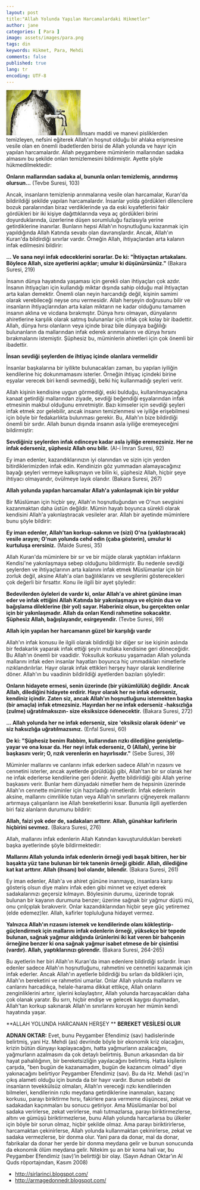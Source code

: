 ```yaml
---
layout: post
title:"Allah Yolunda Yapılan Harcamalardaki Hikmetler"
author: jane
categories: [ Para ]
image: assets/images/para.png
tags: din
keywords: Hikmet, Para, Mehdi
comments: false
published: true
lang: tr
encoding: UTF-8
---
```



![](/assets/images/infak.jpg)İnsanı maddi ve manevi pisliklerden temizleyen, nefsini eğiterek Allah'ın hoşnut olduğu bir ahlaka erişmesine vesile olan en önemli ibadetlerden birisi de Allah yolunda ve hayır için yapılan harcamalardır. Allah peygambere müminlerin mallarından sadaka almasını bu şekilde onları temizlemesini bildirmiştir. Ayette şöyle hükmedilmektedir:

**Onların mallarından sadaka al, bununla onları temizlemiş, arındırmış olursun…** (Tevbe Suresi, 103)

Ancak, insanların temizlenip arınmalarına vesile olan harcamalar, Kuran'da bildirildiği şekilde yapılan harcamalardır. İnsanlar yolda gördükleri dilencilere bozuk paralarından biraz verdiklerinde ya da eski kıyafetlerini fakir gördükleri bir iki kişiye dağıttıklarında veya aç gördükleri birini doyurduklarında, üzerlerine düşen sorumluluğu fazlasıyla yerine getirdiklerine inanırlar. Bunların hepsi Allah'ın hoşnutluğunu kazanmak için yapıldığında Allah Katında sevabı olan davranışlardır. Ancak, Allah'ın Kuran'da bildirdiği sınırlar vardır. Örneğin Allah, ihtiyaçlardan arta kalanın infak edilmesini bildirir:

**... Ve sana neyi infak edeceklerini sorarlar. De ki: "İhtiyaçtan artakalanı. Böylece Allah, size ayetlerini açıklar; umulur ki düşünürsünüz."** (Bakara Suresi, 219)

İnsanın dünya hayatında yaşaması için gerekli olan ihtiyaçları çok azdır. İnsanın ihtiyaçları için kullandığı miktar dışında sahip olduğu mal ihtiyaçtan arta kalan demektir. Önemli olan neyin harcandığı değil, kişinin samimi olarak verebileceği neyse onu vermesidir. Allah herşeyin doğrusunu bilir ve insanların ihtiyaçlarından arta kalan miktarın ne kadar olduğunu tamamen insanın aklına ve vicdana bırakmıştır. Dünya hırsı olmayan, dünyalarını ahiretlerine karşılık olarak satmış bulunanlar için infak çok kolay bir ibadettir. Allah, dünya hırsı olanların veya içinde biraz bile dünyaya bağlılığı bulunanların da mallarından infak ederek arınmalarını ve dünya hırsını bırakmalarını istemiştir. Şüphesiz bu, müminlerin ahiretleri için çok önemli bir ibadettir. 

**İnsan sevdiği şeylerden de ihtiyaç içinde**
**olanlara vermelidir**

İnsanlar başkalarına bir iyilikte bulunacakları zaman, bu yapılan iyiliğin kendilerine hiç dokunmamasını isterler. Örneğin ihtiyaç içindeki birine eşyalar verecek biri kendi sevmediği, belki hiç kullanmadığı şeyleri verir. 

Allah kişinin kendisine uygun görmediği, eski bulduğu, kullanılmayacağına kanaat getirdiği mallarından ziyade, sevdiği beğendiği eşyalarından infak etmesinin makbul olduğunu emretmiştir. Bazı kimseler için sevdiği şeyleri infak etmek zor gelebilir, ancak insanın temizlenmesi ve iyiliğe erişebilmesi için böyle bir fedakarlıkta bulunması gerekir. Bu, Allah'ın bize bildirdiği önemli bir sırdır. Allah bunun dışında insanın asla iyiliğe eremeyeceğini bildirmiştir:

**Sevdiğiniz şeylerden infak edinceye kadar asla iyiliğe eremezsiniz. Her ne infak ederseniz, şüphesiz Allah onu bilir.** (Al-i İmran Suresi, 92)

Ey iman edenler, kazandıklarınızın iyi olanından ve sizin için yerden bitirdiklerimizden infak edin. Kendinizin göz yummadan alamayacağınız bayağı şeyleri vermeye kalkışmayın ve bilin ki, şüphesiz Allah, hiçbir şeye ihtiyacı olmayandır, övülmeye layık olandır. (Bakara Suresi, 267)

**Allah yolunda yapılan harcamalar Allah'a**
**yakınlaşmak için bir yoldur**

Bir Müslüman için hiçbir şey, Allah'ın hoşnutluğundan ve O'nun sevgisini kazanmaktan daha üstün değildir. Mümin hayatı boyunca sürekli olarak kendisini Allah'a yakınlaştıracak vesileler arar. Allah bir ayetinde müminlere bunu şöyle bildirir:

**Ey iman edenler, Allah'tan korkup-sakının ve (sizi) O'na (yaklaştıracak) vesile arayın; O'nun yolunda cehd edin (çaba gösterin), umulur ki kurtuluşa erersiniz.** (Maide Suresi, 35)

Allah Kuran'da müminlere bir sır ve bir müjde olarak yaptıkları infakların Kendisi'ne yakınlaşmaya sebep olduğunu bildirmiştir. Bu nedenle sevdiği şeylerden ve ihtiyaçlarının arta kalanını infak etmek Müslümanlar için bir zorluk değil, aksine Allah'a olan bağlılıklarını ve sevgilerini gösterecekleri çok değerli bir fırsattır. Konu ile ilgili bir ayet şöyledir: 

**Bedevilerden öyleleri de vardır ki, onlar Allah'a ve ahiret gününe iman eder ve infak ettiğini Allah Katında bir yakınlaşmaya ve elçinin dua ve bağışlama dileklerine (bir yol) sayar. Haberiniz olsun, bu gerçekten onlar için bir yakınlaşmadır. Allah da onları Kendi rahmetine sokacaktır. Şüphesiz Allah, bağışlayandır, esirgeyendir.** (Tevbe Suresi, 99)

**Allah için yapılan her harcamanın güzel**
**bir karşılığı vardır**

Allah'ın infak konusu ile ilgili olarak bildirdiği bir diğer sır ise kişinin aslında bir fedakarlık yaparak infak ettiği şeyin mutlaka kendisine geri döneceğidir. Bu Allah'ın önemli bir vaadidir. Yoksulluk korkusu yaşamadan Allah yolunda mallarını infak eden insanlar hayatları boyunca hiç ummadıkları nimetlerle rızıklandırılırlar. Hayır olarak infak ettikleri herşey hayır olarak kendilerine döner. Allah'ın bu vaadinin bildirildiği ayetlerden bazıları şöyledir:

**Onların hidayete ermesi, senin üzerinde (bir yükümlülük) değildir. Ancak Allah, dilediğini hidayete erdirir. Hayır olarak her ne infak ederseniz, kendiniz içindir. Zaten siz, ancak Allah'ın hoşnutluğunu istemekten başka (bir amaçla) infak etmezsiniz. Hayırdan her ne infak ederseniz -haksızlığa (zulme) uğratılmaksızın- size eksiksizce ödenecektir.** (Bakara Suresi, 272)

**… Allah yolunda her ne infak ederseniz, size 'eksiksiz olarak ödenir' ve siz haksızlığa uğratılmazsınız.** (Enfal Suresi, 60)

**De ki: "Şüphesiz benim Rabbim, kullarından rızkı dilediğine genişletip-yayar ve ona kısar da. Her neyi infak ederseniz, O (Allah), yerine bir başkasını verir; O, rızık verenlerin en hayırlısıdır."** (Sebe Suresi, 39)

Müminler mallarını ve canlarını infak ederken sadece Allah'ın rızasını ve cennetini isterler, ancak ayetlerde görüldüğü gibi, Allah'tan bir sır olarak her ne infak ederlerse kendilerine geri ödenir. Ayette bildirildiği gibi Allah yerine başkasını verir. Bunlar hem dünyadaki nimetler hem de hepsinin üzerinde Allah'ın cennette müminler için hazırladığı nimetlerdir. İnfak edenlerin aksine, mallarını cimrilikle tutan veya Allah'ın sınırlarını çiğneyerek mallarını artırmaya çalışanların ise Allah bereketlerini kısar. Bununla ilgili ayetlerden biri faiz alanların durumunu bildirir:

**Allah, faizi yok eder de, sadakaları arttırır. Allah, günahkar kafirlerin hiçbirini sevmez.** (Bakara Suresi, 276)

Allah, mallarını infak edenlerin Allah Katından kavuşturuldukları bereketi başka ayetlerinde şöyle bildirmektedir:

**Mallarını Allah yolunda infak edenlerin örneği yedi başak bitiren, her bir başakta yüz tane bulunan bir tek tanenin örneği gibidir. Allah, dilediğine kat kat arttırır. Allah (ihsanı) bol olandır, bilendir.** (Bakara Suresi, 261)

Ey iman edenler, Allah'a ve ahiret gününe inanmayıp, insanlara karşı gösteriş olsun diye malını infak eden gibi minnet ve eziyet ederek sadakalarınızı geçersiz kılmayın. Böylesinin durumu, üzerinde toprak bulunan bir kayanın durumuna benzer; üzerine sağnak bir yağmur düştü mü, onu çırılçıplak bırakıverir. Onlar kazandıklarından hiçbir şeye güç yetiremez (elde edemez)ler. Allah, kafirler topluluğuna hidayet vermez. 

**Yalnızca Allah'ın rızasını istemek ve kendilerinde olanı kökleştirip- güçlendirmek için mallarını infak edenlerin örneği, yüksekçe bir tepede bulunan, sağnak yağmur aldığında ürünlerini iki kat veren bir bahçenin örneğine benzer ki ona sağnak yağmur isabet etmese de bir çisintisi (vardır). Allah, yaptıklarınızı görendir.** (Bakara Suresi, 264-265)

Bu ayetlerin her biri Allah'ın Kuran'da iman edenlere bildirdiği sırlardır. İman edenler sadece Allah'ın hoşnutluğunu, rahmetini ve cennetini kazanmak için infak ederler. Ancak Allah'ın ayetlerle bildirdiği bu sırları da bildikleri için, Allah'ın bereketini ve rahmetini umarlar. Onlar Allah yolunda mallarını ve canlarını harcadıkça, helale-harama dikkat ettikçe, Allah onların zenginliklerini artırır, işlerini kolaylaştırır, Allah yolunda harcayacakları daha çok olanak yaratır. Bu sırrı, hiçbir endişe ve gelecek kaygısı duymadan, Allah'tan korkup sakınarak Allah'ın sınırlarını koruyan her mümin kendi hayatında yaşar.

**ALLAH YOLUNDA HARCANAN HERŞEY **
**BEREKET VESİLESİ OLUR**

**ADNAN OKTAR:** Evet, bunu Peygamber Efendimiz (sav) hadislerinde belirtmiş, yani Hz. Mehdi (as) devrinde böyle bir ekonomik kriz olacağını, krizin bütün dünyayı kaplayacağını, hatta yağmurların azalacağını, yağmurların azalmasını da çok detaylı belirtmiş. Bunun arkasından da bir hayat pahalılığının, bir bereketsizliğin yayılacağını belirtmiş. Hatta kişilerin çarşıda, "ben bugün de kazanamadım, bugün de kazancım olmadı" diye yakınacağını belirtiyor Peygamber Efendimiz (sav). Bu da Hz. Mehdi (as)’ın çıkış alameti olduğu için bunda da bir hayır vardır. Bunun sebebi de insanların tevekkülsüz olmaları, Allah’ın vereceği rızkı kendilerinden bilmeleri, kendilerinin rızkı meydana getirdiklerine inanmaları, kazanç korkusu, parayı biriktirme hırsı, fakirlere para vermeme düşüncesi, zekat ve sadakadan kaçınmaları bu sonucu getiriyor. Ama Müslümanlar bol bol sadaka verirlerse, zekat verirlerse, malı tutmazlarsa, parayı biriktirmezlerse, altını ve gümüşü biriktirmezlerse, bunu Allah yolunda harcarlarsa bu ülkeler için böyle bir sorun olmaz, hiçbir şekilde olmaz. Ama parayı biriktirirlerse, harcamaktan çekinirlerse, Allah yolunda kullanmaktan çekinirlerse, zekat ve sadaka vermezlerse, bir donma olur. Yani para da donar, mal da donar, fabrikalar da donar her yerde bir donma meydana gelir ve bunun sonucunda da ekonomik ölüm meydana gelir. Nitekim şu an bir koma hali var, bu Peygamber Efendimiz (sav)’in belirttiği bir olay. (Sayın Adnan Oktar’ın Al Quds röportajından, Kasım 2008)

- http://sirlarinci.blogspot.com/
- http://armagedonnedr.blogspot.com/
